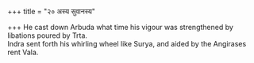 +++
title = "२० अस्य सुवानस्य"

+++
He cast down Arbuda what time his vigour was strengthened by libations poured by Trta.  
     Indra sent forth his whirling wheel like Surya, and aided by the Angirases rent Vala.